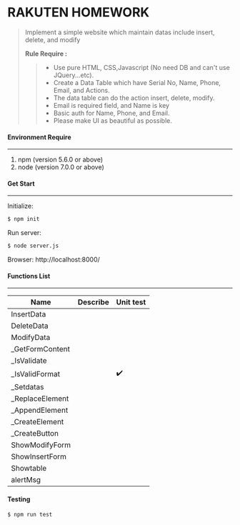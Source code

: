 # RAKUTEN HOMEWORK
> Implement a simple website which maintain datas include insert, delete, and modify
>
> **Rule Require :**    
>> - Use pure HTML, CSS,Javascript (No need DB and can't use JQuery...etc).
>> - Create a Data Table which have Serial No, Name, Phone, Email, and Actions.
>> - The data table can do the action insert, delete, modify.
>> - Email is required field, and Name is key
>> - Basic auth for Name, Phone, and Email.
>> - Please make UI as beautiful as possible.

#### Environment Require
----
1. npm (version 5.6.0 or above)
2. node (version 7.0.0 or above)

#### Get Start
----
Initialize: 
```sh
$ npm init
```
Run server: 
```sh
$ node server.js
```
Browser: http://localhost:8000/

#### Functions List
---
| Name | Describe |Unit test|
| ------ | ------ | ------ |
| InsertData |||
| DeleteData |||
| ModifyData |||
| _GetFormContent |||
| _IsValidate |||
| _IsValidFormat ||:heavy_check_mark:|
| _Setdatas |||
| _ReplaceElement |||
| _AppendElement |||
| _CreateElement |||
| _CreateButton |||
| ShowModifyForm |||
| ShowInsertForm |||
| Showtable |||
| alertMsg |||

#### Testing
```sh
$ npm run test
```

